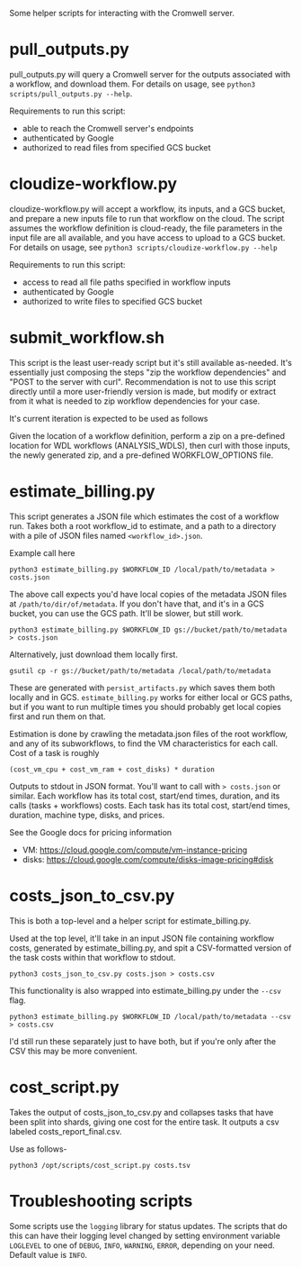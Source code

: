 Some helper scripts for interacting with the Cromwell server.


# pull\_outputs.py

pull_outputs.py will query a Cromwell server for the outputs
associated with a workflow, and download them. For details on usage,
see `python3 scripts/pull_outputs.py --help`.

Requirements to run this script:
 - able to reach the Cromwell server's endpoints
 - authenticated by Google
 - authorized to read files from specified GCS bucket


# cloudize-workflow.py

cloudize-workflow.py will accept a workflow, its inputs, and a GCS
bucket, and prepare a new inputs file to run that workflow on the
cloud. The script assumes the workflow definition is cloud-ready, the
file parameters in the input file are all available, and you have
access to upload to a GCS bucket. For details on usage, see `python3
scripts/cloudize-workflow.py --help`

Requirements to run this script:
 - access to read all file paths specified in workflow inputs
 - authenticated by Google
 - authorized to write files to specified GCS bucket


# submit\_workflow.sh

This script is the least user-ready script but it's still available
as-needed. It's essentially just composing the steps "zip the workflow
dependencies" and "POST to the server with curl".  Recommendation is
not to use this script directly until a more user-friendly version is
made, but modify or extract from it what is needed to zip workflow
dependencies for your case.

It's current iteration is expected to be used as follows

Given the location of a workflow definition, perform a zip on a
pre-defined location for WDL workflows (ANALYSIS\_WDLS), then curl with
those inputs, the newly generated zip, and a pre-defined
WORKFLOW\_OPTIONS file.


# estimate\_billing.py

This script generates a JSON file which estimates the cost of a
workflow run. Takes both a root workflow_id to estimate, and a path to
a directory with a pile of JSON files named
`<workflow_id>.json`.

Example call here

    python3 estimate_billing.py $WORKFLOW_ID /local/path/to/metadata > costs.json

The above call expects you'd have local copies of the metadata JSON
files at `/path/to/dir/of/metadata`. If you don't have that, and it's
in a GCS bucket, you can use the GCS path. It'll be slower, but still
work.

    python3 estimate_billing.py $WORKFLOW_ID gs://bucket/path/to/metadata > costs.json

Alternatively, just download them locally first.

    gsutil cp -r gs://bucket/path/to/metadata /local/path/to/metadata


These are generated with `persist_artifacts.py`
which saves them both locally and in GCS. `estimate_billing.py` works
for either local or GCS paths, but if you want to run multiple times
you should probably get local copies first and run them on that.

Estimation is done by crawling the metadata.json files of the root
workflow, and any of its subworkflows, to find the VM characteristics
for each call. Cost of a task is roughly

    (cost_vm_cpu + cost_vm_ram + cost_disks) * duration

Outputs to stdout in JSON format. You'll want to call with `>
costs.json` or similar. Each workflow has its total cost, start/end
times, duration, and its calls (tasks + workflows) costs. Each task
has its total cost, start/end times, duration, machine type, disks,
and prices.

See the Google docs for pricing information
- VM: https://cloud.google.com/compute/vm-instance-pricing
- disks: https://cloud.google.com/compute/disks-image-pricing#disk


# costs\_json\_to\_csv.py

This is both a top-level and a helper script for
estimate\_billing.py.

Used at the top level, it'll take in an input
JSON file containing workflow costs, generated by
estimate\_billing.py, and spit a CSV-formatted version of the task
costs within that workflow to stdout.

    python3 costs_json_to_csv.py costs.json > costs.csv

This functionality is also wrapped into estimate\_billing.py under the
`--csv` flag.

    python3 estimate_billing.py $WORKFLOW_ID /local/path/to/metadata --csv > costs.csv

I'd still run these separately just to have both, but if you're only
after the CSV this may be more convenient.

# cost\_script.py

Takes the output of costs_json_to_csv.py and collapses tasks that have been split into shards, giving one cost for the entire task.
It outputs a csv labeled costs_report_final.csv.

Use as follows-

    python3 /opt/scripts/cost_script.py costs.tsv

# Troubleshooting scripts

Some scripts use the `logging` library for status updates. The scripts
that do this can have their logging level changed by setting
environment variable `LOGLEVEL` to one of `DEBUG`, `INFO`, `WARNING`,
`ERROR`, depending on your need. Default value is `INFO`.
